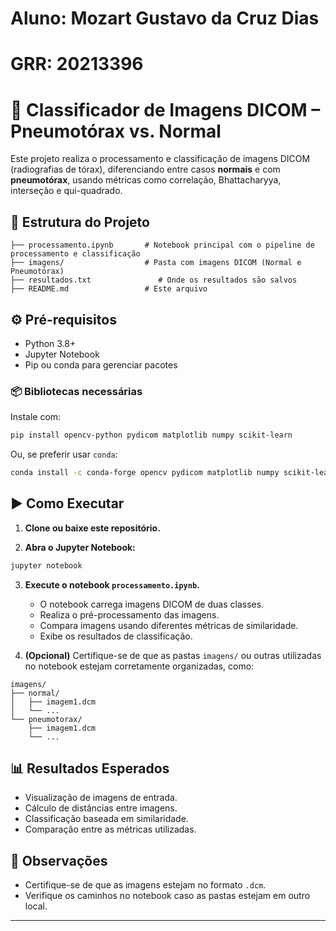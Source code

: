 # Aluno: **Mozart Gustavo da Cruz Dias** 
# GRR: **20213396**

# 🩻 Classificador de Imagens DICOM – Pneumotórax vs. Normal

Este projeto realiza o processamento e classificação de imagens DICOM (radiografias de tórax), diferenciando entre casos **normais** e com **pneumotórax**, usando métricas como correlação, Bhattacharyya, interseção e qui-quadrado.

## 📁 Estrutura do Projeto

```
├── processamento.ipynb       # Notebook principal com o pipeline de processamento e classificação
├── imagens/                  # Pasta com imagens DICOM (Normal e Pneumotórax)
├── resultados.txt               # Onde os resultados são salvos
├── README.md                 # Este arquivo
```

## ⚙️ Pré-requisitos

* Python 3.8+
* Jupyter Notebook
* Pip ou conda para gerenciar pacotes

### 📦 Bibliotecas necessárias

Instale com:

```bash
pip install opencv-python pydicom matplotlib numpy scikit-learn
```

Ou, se preferir usar `conda`:

```bash
conda install -c conda-forge opencv pydicom matplotlib numpy scikit-learn
```

## ▶️ Como Executar

1. **Clone ou baixe este repositório.**

2. **Abra o Jupyter Notebook:**

```bash
jupyter notebook
```

3. **Execute o notebook `processamento.ipynb`.**

   * O notebook carrega imagens DICOM de duas classes.
   * Realiza o pré-processamento das imagens.
   * Compara imagens usando diferentes métricas de similaridade.
   * Exibe os resultados de classificação.

4. **(Opcional)** Certifique-se de que as pastas `imagens/` ou outras utilizadas no notebook estejam corretamente organizadas, como:

```
imagens/
├── normal/
│   ├── imagem1.dcm
│   └── ...
└── pneumotorax/
    ├── imagem1.dcm
    └── ...
```

## 📊 Resultados Esperados

* Visualização de imagens de entrada.
* Cálculo de distâncias entre imagens.
* Classificação baseada em similaridade.
* Comparação entre as métricas utilizadas.

## 📌 Observações

* Certifique-se de que as imagens estejam no formato `.dcm`.
* Verifique os caminhos no notebook caso as pastas estejam em outro local.

---
